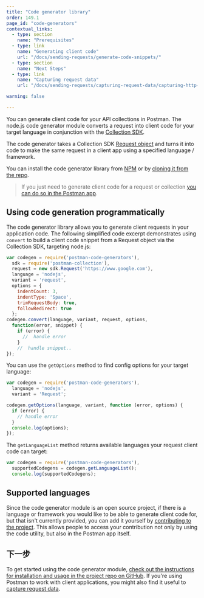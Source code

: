 ```yaml
---
title: "Code generator library"
order: 149.1
page_id: "code-generators"
contextual_links:
  - type: section
    name: "Prerequisites"
  - type: link
    name: "Generating client code"
    url: "/docs/sending-requests/generate-code-snippets/"
  - type: section
    name: "Next Steps"
  - type: link
    name: "Capturing request data"
    url: "/docs/sending-requests/capturing-request-data/capturing-http-requests/"

warning: false

---
```


You can generate client code for your API collections in Postman. The node.js code generator module converts a request into client code for your target language in conjunction with the [Collection SDK](/docs/developer/collection-sdk/).

The code generator takes a Collection SDK [Request object](http://www.postmanlabs.com/postman-collection/Request.html) and turns it into code to make the same request in a client app using a specified language / framework.

You can install the code generator library from [NPM](https://www.npmjs.com/package/postman-code-generators) or by [cloning it from the repo](https://github.com/postmanlabs/postman-code-generators).

> If you just need to generate client code for a request or collection [you can do so in the Postman app](/docs/sending-requests/generate-code-snippets/).

## Using code generation programmatically

The code generator library allows you to generate client requests in your application code. The following simplified code excerpt demonstrates using `convert` to build a client code snippet from a Request object via the Collection SDK, targeting node.js:

```js
var codegen = require('postman-code-generators'),
  sdk = require('postman-collection'),
  request = new sdk.Request('https://www.google.com'),
  language = 'nodejs',
  variant = 'request',
  options = {
    indentCount: 3,
    indentType: 'Space',
    trimRequestBody: true,
    followRedirect: true
  };
codegen.convert(language, variant, request, options,
  function(error, snippet) {
    if (error) {
      //  handle error
    }
    //  handle snippet..
});
```

You can use the `getOptions` method to find config options for your target language:

```js
var codegen = require('postman-code-generators'),
  language = 'nodejs',
  variant = 'Request';

codegen.getOptions(language, variant, function (error, options) {
  if (error) {
    // handle error
  }
  console.log(options);
});
```

The `getLanguageList` method returns available languages your request client code can target:

```js
var codegen = require('postman-code-generators'),
  supportedCodegens = codegen.getLanguageList();
  console.log(supportedCodegens);
```

## Supported languages

Since the code generator module is an open source project, if there is a language or framework you would like to be able to generate client code for, but that isn't currently provided, you can add it yourself by [contributing to the project](https://github.com/postmanlabs/postman-code-generators/blob/master/CONTRIBUTING.md). This allows people to access your contribution not only by using the code utility, but also in the Postman app itself.

## 下一步

To get started using the code generator module, [check out the instructions for installation and usage in the project repo on GitHub](https://github.com/postmanlabs/postman-code-generators). If you're using Postman to work with client applications, you might also find it useful to [capture request data](/docs/sending-requests/capturing-request-data/capturing-http-requests/).
